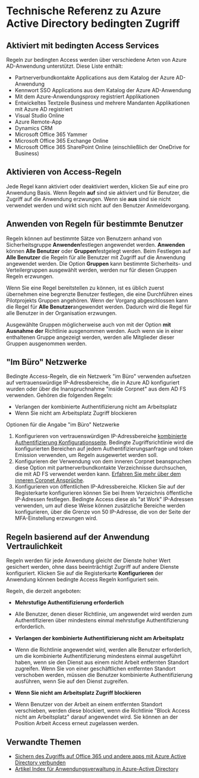 
<properties
    pageTitle="Azure Active Directory bedingten Zugriff Technische Referenz | Microsoft Azure"
    description="Mit bedingten Access-Steuerelement überprüft Azure Active Directory die bestimmten Bedingungen, die Sie bei der Authentifizierung des Benutzers und vor dem Gewähren des Zugriffs auf die Anwendung auswählen. Nachdem Sie diese Bedingung erfüllt sind, wird der Benutzer authentifiziert und Zugriff auf die Anwendung zulässig."
    services="active-directory"
    documentationCenter=""
    authors="MarkusVi"
    manager="femila"
    editor=""/>

<tags
    ms.service="active-directory"
    ms.devlang="na"
    ms.topic="article"
    ms.tgt_pltfrm="na"
    ms.workload="identity" 
    ms.date="10/20/2016"
    ms.author="markvi"/>

# <a name="azure-active-directory-conditional-access-technical-reference"></a>Technische Referenz zu Azure Active Directory bedingten Zugriff

## <a name="services-enabled-with-conditional-access"></a>Aktiviert mit bedingten Access Services
Regeln zur bedingten Access werden über verschiedene Arten von Azure AD-Anwendung unterstützt. Diese Liste enthält:

- Partnerverbundkontakte Applications aus dem Katalog der Azure AD-Anwendung
- Kennwort SSO Applications aus dem Katalog der Azure AD-Anwendung
- Mit dem Azure-Anwendungsproxy registriert Applikationen
- Entwickeltes Textzeile Business und mehrere Mandanten Applikationen mit Azure AD registriert
- Visual Studio Online
- Azure Remote-App
-   Dynamics CRM
- Microsoft Office 365 Yammer
- Microsoft Office 365 Exchange Online
- Microsoft Office 365 SharePoint Online (einschließlich der OneDrive for Business)


## <a name="enable-access-rules"></a>Aktivieren von Access-Regeln

Jede Regel kann aktiviert oder deaktiviert werden, klicken Sie auf eine pro Anwendung Basis. Wenn Regeln **auf** sind sie aktiviert und für Benutzer, die Zugriff auf die Anwendung erzwungen. Wenn sie **aus** sind sie nicht verwendet werden und wirkt sich nicht auf den Benutzer Anmeldevorgang.

## <a name="applying-rules-to-specific-users"></a>Anwenden von Regeln für bestimmte Benutzer
Regeln können auf bestimmte Sätze von Benutzern anhand von Sicherheitsgruppe **Anwenden**festlegen angewendet werden. **Anwenden** können **Alle Benutzer** oder **Gruppen**festgelegt werden. Beim Festlegen auf **Alle Benutzer** die Regeln für alle Benutzer mit Zugriff auf die Anwendung angewendet werden. Die Option **Gruppen** kann bestimmte Sicherheits- und Verteilergruppen ausgewählt werden, werden nur für diesen Gruppen Regeln erzwungen.

Wenn Sie eine Regel bereitstellen zu können, ist es üblich zuerst übernehmen eine begrenzte Benutzer festlegen, die eine Durchführen eines Pilotprojekts Gruppen angehören. Wenn der Vorgang abgeschlossen kann die Regel für **Alle Benutzer**angewendet werden. Dadurch wird die Regel für alle Benutzer in der Organisation erzwungen.

Ausgewählte Gruppen möglicherweise auch von mit der Option **mit Ausnahme der** Richtlinie ausgenommen werden. Auch wenn sie in einer enthaltenen Gruppe angezeigt werden, werden alle Mitglieder dieser Gruppen ausgenommen werden.

## <a name="at-work-networks"></a>"Im Büro" Netzwerke


Bedingte Access-Regeln, die ein Netzwerk "im Büro" verwenden aufsetzen auf vertrauenswürdige IP-Adressbereiche, die in Azure AD konfiguriert wurden oder über die Inanspruchnahme "inside Corpnet" aus dem AD FS verwenden. Gehören die folgenden Regeln:

- Verlangen der kombinierte Authentifizierung nicht am Arbeitsplatz
- Wenn Sie nicht am Arbeitsplatz Zugriff blockieren

Optionen für die Angabe "im Büro" Netzwerke

1. Konfigurieren von vertrauenswürdigen IP-Adressbereiche [kombinierte Authentifizierung Konfigurationsseite](../multi-factor-authentication/multi-factor-authentication-whats-next.md). Bedingte Zugriffsrichtlinie wird die konfigurierten Bereichen auf jedem Authentifizierungsanfrage und token Emission verwenden, um Regeln ausgewertet werden soll. 
2. Konfigurieren der Verwendung von dem inneren Corpnet beanspruchen diese Option mit partnerverbundkontakte Verzeichnisse durchsuchen, die mit AD FS verwendet werden kann. [Erfahren Sie mehr über dem inneren Coronet Ansprüche](../multi-factor-authentication/multi-factor-authentication-whats-next.md#trusted-ips).
3. Konfigurieren von öffentlichen IP-Adressbereiche. Klicken Sie auf der Registerkarte konfigurieren können Sie bei Ihrem Verzeichnis öffentliche IP-Adressen festlegen. Bedingte Access diese als "at Work" IP-Adressen verwenden, um auf diese Weise können zusätzliche Bereiche werden konfigurieren, über die Grenze von 50 IP-Adresse, die von der Seite der MFA-Einstellung erzwungen wird.



## <a name="rules-based-on-application-sensitivity"></a>Regeln basierend auf der Anwendung Vertraulichkeit

Regeln werden für jede Anwendung gleicht der Dienste hoher Wert gesichert werden, ohne dass beeinträchtigt Zugriff auf andere Dienste konfiguriert. Klicken Sie auf die Registerkarte **Konfigurieren** der Anwendung können bedingte Access Regeln konfiguriert sein. 

Regeln, die derzeit angeboten:

- **Mehrstufige Authentifizierung erforderlich**
 - Alle Benutzer, denen dieser Richtlinie, um angewendet wird werden zum Authentifizieren über mindestens einmal mehrstufige Authentifizierung erforderlich.
 
- **Verlangen der kombinierte Authentifizierung nicht am Arbeitsplatz**
 - Wenn die Richtlinie angewendet wird, werden alle Benutzer erforderlich, um die kombinierte Authentifizierung mindestens einmal ausgeführt haben, wenn sie den Dienst aus einem nicht Arbeit entfernten Standort zugreifen. Wenn Sie von einer geschäftlichen entfernten Standort verschoben werden, müssen die Benutzer kombinierte Authentifizierung ausführen, wenn Sie auf den Dienst zugreifen.
 
- **Wenn Sie nicht am Arbeitsplatz Zugriff blockieren** 
 - Wenn Benutzer von der Arbeit an einem entfernten Standort verschieben, werden diese blockiert, wenn die Richtlinie "Block Access nicht am Arbeitsplatz" darauf angewendet wird.  Sie können an der Position Arbeit Access erneut zugelassen werden.


## <a name="related-topics"></a>Verwandte Themen

- [Sichern des Zugriffs auf Office 365 und andere apps mit Azure Active Directory verbunden](active-directory-conditional-access.md)
- [Artikel Index für Anwendungsverwaltung in Azure-Active Directory](active-directory-apps-index.md)
